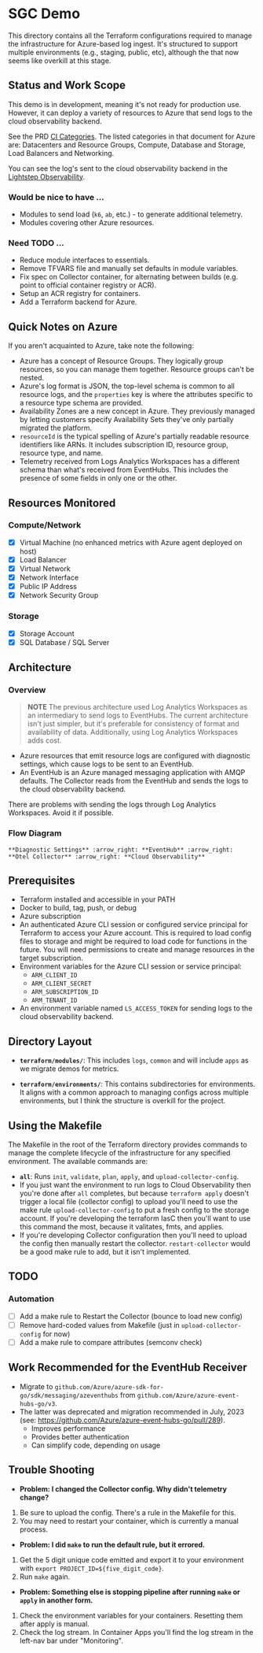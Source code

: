 # SGC Demo

This directory contains all the Terraform configurations required to manage the infrastructure for Azure-based log ingest. It's structured to support multiple environments (e.g., staging, public, etc), although the that now seems like overkill at this stage.

## Status and Work Scope

This demo is in development, meaning it's not ready for production use. However, it can deploy a variety of resources to Azure that send logs to the cloud observability backend.

See the PRD [CI Categories](https://lightstep.atlassian.net/wiki/spaces/EPD/pages/3181019147/PRD+Service+Graph+Connector+for+OpenTelemetry+v1.4). The listed categories in that document for Azure are: Datacenters and Resource Groups, Compute, Database and Storage, Load Balancers and Networking.

You can see the log's sent to the cloud observability backend in the [Lightstep Observability](https://app.lightstep.com/internal-sgcdev-azure/logs).

### Would be nice to have ...

* Modules to send load (`k6`, `ab`, etc.) - to generate additional telemetry.
* Modules covering other Azure resources.

### Need TODO ...

* Reduce module interfaces to essentials.
* Remove TFVARS file and manually set defaults in module variables.
* Fix spec on Collector container, for alternating between builds (e.g. point to official container registry or ACR).
* Setup an ACR registry for containers.
* Add a Terraform backend for Azure.


## Quick Notes on Azure

If you aren't acquainted to Azure, take note the following:

- Azure has a concept of Resource Groups. They logically group resources, so you can manage them together. Resource groups can't be nested.
- Azure's log format is JSON, the top-level schema is common to all resource logs, and the `properties` key is where the attributes specific to a resource type schema are provided.
- Availability Zones are a new concept in Azure. They previously managed by letting customers specify Availability Sets they've only partially migrated the platform.
- `resourceId` is the typical spelling of Azure's partially readable resource identifiers like ARNs. It includes subscription ID, resource group, resource type, and name.
- Telemetry received from Logs Analytics Workspaces has a different schema than what's received from EventHubs. This includes the presence of some fields in only one or the other.

## Resources Monitored

### Compute/Network

- [x] Virtual Machine (no enhanced metrics with Azure agent deployed on host)
- [x] Load Balancer
- [x] Virtual Network
- [x] Network Interface
- [x] Public IP Address
- [x] Network Security Group

### Storage

- [x] Storage Account
- [x] SQL Database / SQL Server

## Architecture

### Overview

> **NOTE**
> The previous architecture used Log Analytics Workspaces as an intermediary to send logs to EventHubs. The current architecture isn't just simpler, but it's preferable for consistency of format and availability of data. Additionally, using Log Analytics Workspaces adds cost.

- Azure resources that emit resource logs are configured with diagnostic settings, which cause logs to be sent to an EventHub.
- An EventHub is an Azure managed messaging application with AMQP defaults. The Collector reads from the EventHub and sends the logs to the cloud observability backend.

There are problems with sending the logs through Log Analytics Workspaces. Avoid it if possible.

### Flow Diagram

```
**Diagnostic Settings** :arrow_right: **EventHub** :arrow_right: **Otel Collector** :arrow_right: **Cloud Observability**
```

## Prerequisites

- Terraform installed and accessible in your PATH
- Docker to build, tag, push, or debug
- Azure subscription
- An authenticated Azure CLI session or configured service principal for Terraform to access your Azure account. This is required to load config files to storage and might be required to load code for functions in the future. You will need permissions to create and manage resources in the target subscription.
- Environment variables for the Azure CLI session or service principal:
  - `ARM_CLIENT_ID`
  - `ARM_CLIENT_SECRET`
  - `ARM_SUBSCRIPTION_ID`
  - `ARM_TENANT_ID`
- An environment variable named `LS_ACCESS_TOKEN` for sending logs to the cloud observability backend.

## Directory Layout

- **`terraform/modules/`**: This includes `logs`, `common` and will include `apps` as we migrate demos for metrics.

- **`terraform/environments/`**: This contains subdirectories for environments. It aligns with a common approach to managing configs across multiple environments, but I think the structure is overkill for the project.

## Using the Makefile

The Makefile in the root of the Terraform directory provides commands to manage the complete lifecycle of the infrastructure for any specified environment. The available commands are:

- **`all`**: Runs `init`, `validate`, `plan`, `apply`, and `upload-collector-config`.
- If you just want the environment to run logs to Cloud Observability then you're done after `all` completes, but because `terraform apply` doesn't trigger a local file (collector config) to upload you'll need to use the make rule `upload-collector-config` to put a fresh config to the storage account. If you're developing the terraform IasC then you'll want to use this command the most, because it valitates, fmts, and applies.
- If you're developing Collector configuration then you'll need to upload the config then manually restart the collector. `restart-collector` would be a good make rule to add, but it isn't implemented.

## TODO

### Automation

- [ ] Add a make rule to Restart the Collector (bounce to load new config)
- [ ] Remove hard-coded values from Makefile (just in `upload-collector-config` for now)
- [ ] Add a make rule to compare attributes (semconv check)

## Work Recommended for the EventHub Receiver

- Migrate to `github.com/Azure/azure-sdk-for-go/sdk/messaging/azeventhubs` from `github.com/Azure/azure-event-hubs-go/v3`.
- The latter was deprecated and migration recommended in July, 2023 (see: <https://github.com/Azure/azure-event-hubs-go/pull/289>).
  - Improves performance
  - Provides better authentication
  - Can simplify code, depending on usage

## Trouble Shooting

- **Problem: I changed the Collector config. Why didn't telemetry change?**
1. Be sure to upload the config. There's a rule in the Makefile for this.
2. You may need to restart your container, which is currently a manual process.

- **Problem: I did `make` to run the default rule, but it errored.**
1. Get the 5 digit unique code emitted and export it to your environment with `export PROJECT_ID=${five_digit_code}`.
2. Run `make` again.

- **Problem: Something else is stopping pipeline after running `make` or `apply` in another form.**
1. Check the environment variables for your containers. Resetting them after apply is manual.
2. Check the log stream. In Container Apps you'll find the log stream in the left-nav bar under "Monitoring".
